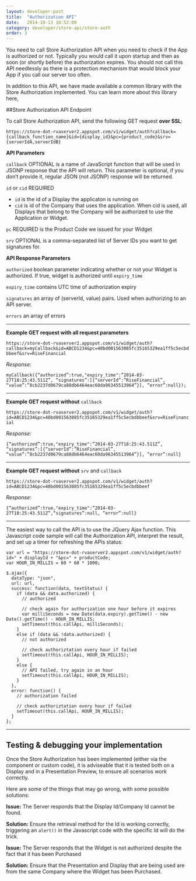 ```yaml
---
layout: developer-post
title:  "Authorization API"
date:   2014-10-13 10:52:00
category: developer/store-api/store-auth
order: 3
---
```


You need to call Store Authorization API when you need to check if the App is authorized or not. Typically you would call it upon startup and then as soon (or shortly before) the authorization expires. You should not call this API needlessly as there is a protection mechanism that would block your App if you call our server too often.

In addition to this API, we have made available a common library with the Store Authorization implemented. You can learn more about this library here, 

##Store Authorization API Endpoint

To call Store Authorization API, send the following GET request **over SSL**:

`https://store-dot-rvaserver2.appspot.com/v1/widget/auth?callback={callback_function_name}&id={display_id}&pc={product_code}&srv={serverIdA,serverIdB}`

**API Parameters**
 
``callback`` OPTIONAL is a name of JavaScript function that will be used in JSONP response that the API will return. This parameter is optional, if you don’t provide it, regular JSON (not JSONP) response will be returned.

`id` or `cid` REQUIRED

- `id` is the id of a Display the applicaton is running on
- `cid` is id of the Company that uses the application. When cid is used, all Displays that belong to the Company will be authorized to use the Application or Widget.

`pc` REQUIRED is the Product Code we issued for your Widget

`srv` OPTIONAL is a comma-separated list of Server IDs you want to get signatures for.


**API Response Parameters**

`authorized` boolean parameter indicating whether or not your Widget is authorized. If true, widget is authorized until `expiry_time`

`expiry_time` contains UTC time of authorization expiry

`signatures` an array of (serverId, value) pairs. Used when authorizing to an API server.

`errors` an array of errors

_ _ _


**Example GET request with all request parameters**

`https://store-dot-rvaserver2.appspot.com/v1/widget/auth?callback=myCallback&id=ABCD1234&pc=40bd001563085fc35165329ea1ff5c5ecbdbbeef&srv=RiseFinancial`

*Response:*

`myCallback({“authorized”:true,"expiry_time":”2014-03-27T18:25:43.511Z”, “signatures”:[{“serverId”:”RiseFinancial”, “value”:”8cb2237d0679ca88db6464eac60da96345513964”}], “error”:null});`

_ _ _

**Example GET request without** `callback`

`https://store-dot-rvaserver2.appspot.com/v1/widget/auth?id=ABCD1234&pc=40bd001563085fc35165329ea1ff5c5ecbdbbeef&srv=RiseFinancial`

*Response:*

`{“authorized”:true,"expiry_time":”2014-03-27T18:25:43.511Z”, “signatures”:[{“serverId”:”RiseFinancial”, “value”:”8cb2237d0679ca88db6464eac60da96345513964”}], “error”:null}`


_ _ _


**Example GET request without** `srv` and `callback`

`https://store-dot-rvaserver2.appspot.com/v1/widget/auth?id=ABCD1234&pc=40bd001563085fc35165329ea1ff5c5ecbdbbeef`

*Response:*

`{“authorized”:true,"expiry_time":”2014-03-27T18:25:43.511Z”,“signatures”:null, “error”:null}`
- - -



The easiest way to call the API is to use the JQuery Ajax function. This Javascript code sample will call the Authorization API, interpret the result, and set up a timer for refreshing the APIs status:

```
var url = "https://store-dot-rvaserver2.appspot.com/v1/widget/auth?id=" + displayId + "&pc=" + productCode;
var HOUR_IN_MILLIS = 60 * 60 * 1000;

$.ajax({
  dataType: "json",
  url: url,
  success: function(data, textStatus) {
    if (data && data.authorized) {
      // authorized
      
      // check again for authorization one hour before it expires
      var milliSeconds = new Date(data.expiry).getTime() - new Date().getTime() - HOUR_IN_MILLIS;
      setTimeout(this.callApi, milliSeconds);
    }
    else if (data && !data.authorized) {
      // not authorized

      // check authoriztation every hour if failed
      setTimeout(this.callApi, HOUR_IN_MILLIS);
    }
    else {
      // API failed, try again in an hour
      setTimeout(this.callApi, HOUR_IN_MILLIS);
    }
  },
  error: function() {
    // authorization failed
    
    // check authoriztation every hour if failed
    setTimeout(this.callApi, HOUR_IN_MILLIS);
  }
};
```


_ _ _


## Testing & debugging your implementation

Once the Store Authorization has been implemented (either via the component or custom code), it is adviseable that it is tested both on a Display and in a Presentation Preview, to ensure all scenarios work correctly.

Here are some of the things that may go wrong, with some possible solutions:

**Issue:** The Server responds that the Display Id/Company Id cannot be found.

**Solution:** Ensure the retrieval method for the Id is working correctly, triggering an `alert()` in the Javascript code with the specific Id will do the trick.


**Issue:** The Server responds that the Widget is not authorized despite the fact that it has been Purchased

**Solution:** Ensure that the Presentation and Display that are being used are from the same Company where the Widget has been Purchased.



